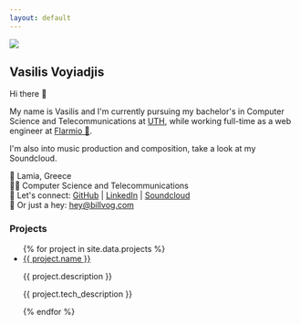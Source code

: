 ```yaml
---
layout: default
---
```


<img src="{{ 'assets/images/avatar.png' | relative_url }}" class="avatar" />

## Vasilis Voyiadjis

Hi there 👋

My name is Vasilis and I'm currently pursuing my bachelor's in Computer Science and Telecommunications
at <a href="https://www.uth.gr/en" target="_blank">UTH</a>, while working full-time as a web engineer at
<a href="https://flarmio.com" target="_blank">Flarmio 🪽</a>.

I'm also into music production and composition, take a look at my Soundcloud.

📍 Lamia, Greece <br />
👨‍🎓 Computer Science and Telecommunications <br />
🔌 Let's connect:
<a href="https://github.com/billvog" target="_blank">GitHub</a> \|
<a href="https://linkedin.com/in/vasilis-voyiadjis" target="_blank">LinkedIn</a> \|
<a href="https://soundcloud.com/billvog" target="_blank">Soundcloud</a> <br />
📩️ Or just a hey: <a href="mailto:hey@billvog.com" target="_blank">hey@billvog.com</a>

### Projects

<ul class="projects-list">
{% for project in site.data.projects %}
  <li>
    <div class="title">
      <a href="https://github.com/{{ project.github_repo }}" target="_blank" title="GitHub Repository">
        {{ project.name }}
      </a>
    </div>
    <p class="small">{{ project.description }}</p>
    <p class="small">{{ project.tech_description }}</p>
  </li>
{% endfor %}
</ul>
